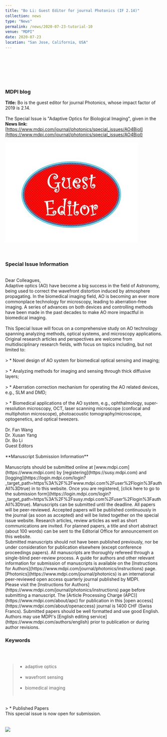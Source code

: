 ```yaml
---
title: "Bo Li: Guest Editor for journal Photonics (IF 2.14)"
collection: news
type: "News" 
permalink: /news/2020-07-23-tutorial-10
venue: "MDPI" 
date: 2020-07-23 
location: "San Jose, California, USA" 
---
```

<br/> 
<br/>
<br/>
<br/>
<br/>

### MDPI blog
**Title:**
Bo is the guest editor for journal Photonics, whose impact factor of 2019 is 2.14.
<br/>
<br/>
The Special Issue is "Adaptive Optics for Biological Imaging", given in the **News link:** [https://www.mdpi.com/journal/photonics/special_issues/AO4BioI](https://www.mdpi.com/journal/photonics/special_issues/AO4BioI)
<br/>
<br/>
<img src='/images/News-2020-07-23-a.jpg'>
<br/>
<br/>
<br/>
### Special Issue Information
<br/>
Dear Colleagues,
<br/>
Adaptive optics (AO) have become a big success in the field of Astronomy, being used to correct the wavefront distortion induced by atmosphere propagating. In the biomedical imaging field, AO is becoming an ever more commonplace technology for microscopy, leading to aberration-free imaging. A series of advances on both devices and controlling methods have been made in the past decades to make AO more impactful in biomedical imaging.
<br/><br/>
This Special Issue will focus on a comprehensive study on AO technology spanning analyzing methods, optical systems, and microscopy applications. Original research articles and perspectives are welcome from multidisciplinary research fields, with focus on topics including, but not limited to:
<br/><br/>
> * Novel design of AO system for biomedical optical sensing and imaging;
<br/><br/>
> * Analyzing methods for imaging and sensing through thick diffusive layers;
<br/><br/>
> * Aberration correction mechanism for operating the AO related devices, e.g., SLM and DMD;
<br/><br/>
> * Biomedical applications of the AO system, e.g., ophthalmology, super-resolution microscopy, OCT, laser scanning microscope (confocal and multiphoton microscope), photoacoustic tomography/microscope, optogenetics, and optical tweezers.
<br/><br/>
Dr. Fan Wang
<br/>
Dr. Xusan Yang
<br/>
Dr. Bo Li
<br/>
Guest Editors
<br/><br/>
**Manuscript Submission Information**
<br/><br/>
Manuscripts should be submitted online at [www.mdpi.com](https://www.mdpi.com) by [registering](https://susy.mdpi.com) and [logging](https://login.mdpi.com/login?_target_path=https%3A%2F%2Fwww.mdpi.com%2Fuser%2Flogin%3FauthAll%3Dtrue) in to this website. Once you are registered, [click here to go to the submission form](https://login.mdpi.com/login?_target_path=https%3A%2F%2Fsusy.mdpi.com%2Fuser%2Flogin%3FauthAll%3Dtrue). Manuscripts can be submitted until the deadline. All papers will be peer-reviewed. Accepted papers will be published continuously in the journal (as soon as accepted) and will be listed together on the special issue website. Research articles, review articles as well as short communications are invited. For planned papers, a title and short abstract (about 100 words) can be sent to the Editorial Office for announcement on this website.
<br/>
Submitted manuscripts should not have been published previously, nor be under consideration for publication elsewhere (except conference proceedings papers). All manuscripts are thoroughly refereed through a single-blind peer-review process. A guide for authors and other relevant information for submission of manuscripts is available on the [Instructions for Authors](https://www.mdpi.com/journal/photonics/instructions) page. [Photonics](https://www.mdpi.com/journal/photonics) is an international peer-reviewed open access quarterly journal published by MDPI.
<br/>
Please visit the [Instructions for Authors](https://www.mdpi.com/journal/photonics/instructions) page before submitting a manuscript. The [Article Processing Charge (APC)](https://www.mdpi.com/about/apc) for publication in this [open access](https://www.mdpi.com/about/openaccess) journal is 1400 CHF (Swiss Francs). Submitted papers should be well formatted and use good English. Authors may use MDPI's [English editing service](https://www.mdpi.com/authors/english) prior to publication or during author revisions.

### Keywords
<br/><br/>
> * adaptive optics
<br/><br/>
> * wavefront sensing
<br/><br/>
> * biomedical imaging
<br/><br/>
<br/>
> * Published Papers
<br/>
This special issue is now open for submission.
<br/><br/><br/>
<img src='/images/News-2020-07-23-b.jpg'>
<br/><br/><br/>


